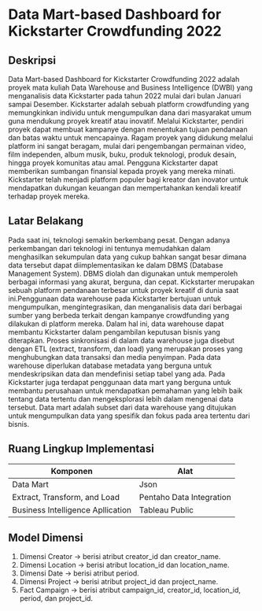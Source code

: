 # Data Mart-based Dashboard for Kickstarter Crowdfunding 2022

## Deskripsi
Data Mart-based Dashboard for Kickstarter Crowdfunding 2022 adalah proyek mata kuliah Data Warehouse and Business Intelligence (DWBI) yang menganalisis data Kickstarter pada tahun 2022 mulai dari bulan Januari sampai Desember. Kickstarter adalah sebuah platform crowdfunding yang memungkinkan individu untuk mengumpulkan dana dari masyarakat umum guna mendukung proyek kreatif atau inovatif. Melalui Kickstarter, pendiri proyek dapat membuat kampanye dengan menentukan tujuan pendanaan dan batas waktu untuk mencapainya. Ragam proyek yang didukung melalui platform ini sangat beragam, mulai dari pengembangan permainan video, film independen, album musik, buku, produk teknologi, produk desain, hingga proyek komunitas atau amal. Pengguna Kickstarter dapat memberikan sumbangan finansial kepada proyek yang mereka minati. Kickstarter telah menjadi platform populer bagi kreator dan inovator untuk mendapatkan dukungan keuangan dan mempertahankan kendali kreatif terhadap proyek mereka.

## Latar Belakang
Pada saat ini, teknologi semakin berkembang pesat.  Dengan adanya perkembangan dari teknologi ini tentunya memudahkan dalam menghasilkan sekumpulan data yang cukup bahkan sangat besar dimana data tersebut dapat diimplementasikan ke dalam DBMS (Database Management System). DBMS diolah dan digunakan untuk memperoleh berbagai informasi yang akurat, berguna, dan cepat.
Kickstarter merupakan sebuah platform pendanaan terbesar untuk proyek kreatif di dunia saat ini.Penggunaan data warehouse pada Kickstarter bertujuan untuk mengumpulkan, mengintegrasikan, dan menganalisis data dari berbagai sumber yang berbeda terkait dengan kampanye crowdfunding yang dilakukan di platform mereka. Dalam hal ini, data warehouse dapat membantu Kickstarter dalam pengambilan keputusan bisnis yang diterapkan. Proses sinkronisasi di dalam data warehouse juga disebut dengan ETL (extract, transform, dan load) yang merupakan proses yang menghubungkan data transaksi dan media penyimpan. Pada data warehouse diperlukan database metadata yang berguna untuk mendeskripsikan data dan mendefinisi setiap tabel yang ada. Pada Kickstarter juga terdapat penggunaan data mart yang berguna untuk membantu perusahaan untuk mendapatkan pemahaman yang lebih baik tentang data tertentu dan mengeksplorasi lebih dalam mengenai data tersebut. Data mart adalah subset dari data warehouse yang ditujukan untuk mengumpulkan data yang spesifik dan fokus pada area tertentu dari bisnis.

## Ruang Lingkup Implementasi
| Komponen                            | Alat                      |
| ----------------------------------- | ------------------------- |     
| Data Mart                           | Json                      |
| Extract, Transform, and Load        | Pentaho Data Integration  |
| Business Intelligence Apllication   | Tableau Public            |

## Model Dimensi
1. Dimensi Creator 
    -> berisi atribut creator_id dan creator_name.
2. Dimensi Location 
    -> berisi atribut location_id dan location_name.
3. Dimensi Date 
    -> berisi atribut period.
4. Dimensi Project 
    -> berisi atribut project_id dan project_name.
5. Fact Campaign 
    -> berisi atribut campaign_id, creator_id, location_id, period, dan project_id.
